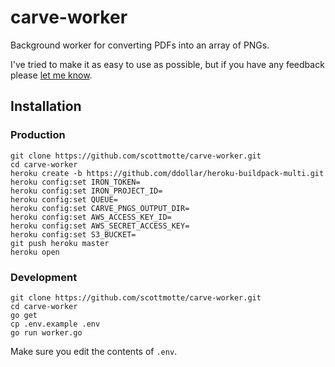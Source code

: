 # carve-worker

Background worker for converting PDFs into an array of PNGs.

I've tried to make it as easy to use as possible, but if you have any feedback please [let me know](mailto:scott@scottmotte.com).

## Installation

### Production

```
git clone https://github.com/scottmotte/carve-worker.git
cd carve-worker
heroku create -b https://github.com/ddollar/heroku-buildpack-multi.git
heroku config:set IRON_TOKEN=
heroku config:set IRON_PROJECT_ID=
heroku config:set QUEUE=
heroku config:set CARVE_PNGS_OUTPUT_DIR=
heroku config:set AWS_ACCESS_KEY_ID=
heroku config:set AWS_SECRET_ACCESS_KEY=
heroku config:set S3_BUCKET=
git push heroku master
heroku open
```

### Development
```
git clone https://github.com/scottmotte/carve-worker.git
cd carve-worker
go get
cp .env.example .env
go run worker.go
```

Make sure you edit the contents of `.env`.





